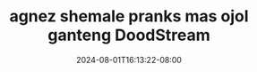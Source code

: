 --- 
title: "agnez shemale pranks mas ojol ganteng  DoodStream"
description: "streaming   agnez shemale pranks mas ojol ganteng  DoodStream simontok   baru"
date: 2024-08-01T16:13:22-08:00
file_code: "0o5eqyrcfotf"
draft: false
cover: "6dyao0ioht6vca7b.jpg"
tags: ["agnez", "shemale", "pranks", "mas", "ojol", "ganteng", "DoodStream", "bokep-indo", "bokep-viral", "bokep-ig"]
length: 329
fld_id: "1483800"
foldername: "Agnes"
categories: ["Agnes"]
views: 9
---